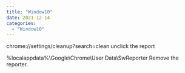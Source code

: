 ```yaml
---
title: "Window10"
date: 2021-12-14
categories:
  - "Window10"
---
```

chrome://settings/cleanup?search=clean
unclick the report

%localappdata%\Google\Chrome\User Data\SwReporter
Remove the reporter.